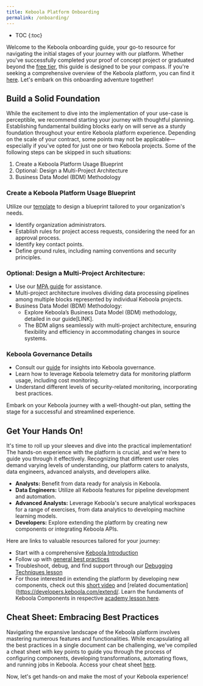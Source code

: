 ```yaml
---
title: Keboola Platform Onboarding
permalink: /onboarding/
---
```


* TOC
{:toc}

Welcome to the Keboola onboarding guide, your go-to resource for navigating the initial stages of your journey with our platform. 
Whether you've successfully completed your proof of concept project or graduated beyond the [free tier](https://connection.north-europe.azure.keboola.com/wizard), this guide is designed to be your compass. 
If you're seeking a comprehensive overview of the Keboola platform, you can find it [here](https://help.keboola.com/overview/). Let's embark on this onboarding adventure together!

## Build a Solid Foundation
While the excitement to dive into the implementation of your use-case is perceptible, we recommend starting your journey with thoughtful planning. 
Establishing fundamental building blocks early on will serve as a sturdy foundation throughout your entire Keboola platform experience. 
Depending on the scale of your contract, some points may not be applicable—especially if you've opted for just one or two Keboola projects. 
Some of the following steps can be skipped in such situations:

1. Create a Keboola Platform Usage Blueprint
2. Optional: Design a Multi-Project Architecture
3. Business Data Model (BDM) Methodology
   
### Create a Keboola Platform Usage Blueprint
Utilize our [template](https://keboola.atlassian.net/wiki/spaces/KB/pages/3130458213) to design a blueprint tailored to your organization's needs.

- Identify organization administrators.
- Establish rules for project access requests, considering the need for an approval process.
- Identify key contact points.
- Define ground rules, including naming conventions and security principles.

### Optional: Design a Multi-Project Architecture:

- Use our [MPA guide](https://keboola.atlassian.net/wiki/spaces/KB/pages/2523430919) for assistance.
- Multi-project architecture involves dividing data processing pipelines among multiple blocks represented by individual Keboola projects.
- Business Data Model (BDM) Methodology:
   - Explore Keboola’s Business Data Model (BDM) methodology, detailed in our guide[LINK].
   - The BDM aligns seamlessly with multi-project architecture, ensuring flexibility and efficiency in accommodating changes in source systems.

### Keboola Governance Details
- Consult our [guide](https://keboola.atlassian.net/wiki/spaces/KB/pages/3138420748) for insights into Keboola governance.
- Learn how to leverage Keboola telemetry data for monitoring platform usage, including cost monitoring.
- Understand different levels of security-related monitoring, incorporating best practices.

Embark on your Keboola journey with a well-thought-out plan, setting the stage for a successful and streamlined experience.

## Get Your Hands On!
It's time to roll up your sleeves and dive into the practical implementation! The hands-on experience with the platform is crucial, 
and we're here to guide you through it effectively. Recognizing that different user roles demand varying levels of understanding, 
our platform caters to analysts, data engineers, advanced analysts, and developers alike.

- **Analysts:** Benefit from data ready for analysis in Keboola.
- **Data Engineers:** Utilize all Keboola features for pipeline development and automation.
- **Advanced Analysts:** Leverage Keboola's secure analytical workspaces for a range of exercises, from data analytics to developing machine learning models.
- **Developers:** Explore extending the platform by creating new components or integrating Keboola APIs.

Here are links to valuable resources tailored for your journey:
- Start with a comprehensive [Keboola Introduction](https://academy.keboola.com/courses/introduction-2023)
- Follow up with [general best practices](https://academy.keboola.com/courses/best-practices-2023) 
- Troubleshoot, debug, and find support through our [Debugging Techniques lesson](https://academy.keboola.com/courses/debug-techniques)
- For those interested in extending the platform by developing new components, check out this [short video](https://www.youtube.com/watch?v=IhET2hDD_1w) and [related documentation](https://developers.keboola.com/extend/. Learn the fundaments of Keboola Components in respective [academy lesson here](https://academy.keboola.com/courses/common-components-and-processors).

## Cheat Sheet: Embracing Best Practices
Navigating the expansive landscape of the Keboola platform involves mastering numerous features and functionalities. 
While encapsulating all the best practices in a single document can be challenging, we've compiled a cheat sheet with key points to guide you 
through the process of configuring components, developing transformations, automating flows, and running jobs in Keboola. 
Access your cheat sheet [here](https://keboola.atlassian.net/wiki/spaces/KB/pages/3136978980/Cheat+Sheet+Embracing+Best+Practices).

Now, let's get hands-on and make the most of your Keboola experience!
